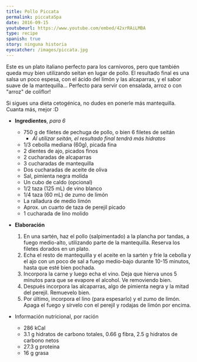 ```yaml
---
title: Pollo Piccata
permalink: piccataSpa
date: 2016-09-15
youtubeurl: https://www.youtube.com/embed/42xrRAiLMBA
type: recipe
spanish: true
story: ninguna historia
eyecatcher: /images/piccata.jpg
---
```


Este es un plato italiano perfecto para los carnívoros, pero que también queda muy bien utilizando seitan en lugar de pollo. El resultado final es una salsa un poco espesa, con el ácido del limón y las alcaparras, y el sabor suave de la mantequilla... Perfecto para servir con ensalada, arroz o con "arroz" de coliflor! 

Si sigues una dieta cetogénica, no dudes en ponerle más mantequilla. Cuanta más, mejor :D 

* **Ingredientes**, _para 6_
  * 750 g de filetes de pechuga de pollo, o bien 6 filetes de seitán
    - _Al utilizar seitán, el resultado final tendrá más hidratos_
  * 1/3 cebolla mediana (60g), picada fina
  * 2 dientes de ajo, picados finos
  * 2 cucharadas de alcaparras
  * 3 cucharadas de mantequilla
  * Dos cucharadas de aceite de oliva
  * Sal, pimienta negra molida
  * Un cubo de caldo (opcional)
  * 1/2 taza (125 mL) de vino blanco
  * 1/4 taza (60 mL) de zumo de limón
  * La ralladura de medio limón
  * Aprox. un cuarto de taza de perejil picado
  * 1 cucharada de lino molido


* **Elaboración**
  1. En una sartén, haz el pollo (salpimentado) a la plancha por tandas, a fuego medio-alto, utilizando parte de la mantequilla. Reserva los filetes dorados en un plato.
  2. Echa el resto de mantequilla y el aceite en la sartén y fríe la cebolla y el ajo con un poco de sal a fuego medio-bajo durante 10-15 minutos, hasta que esté bien pochada.
  3. Incorpora la carne y luego echa el vino. Deja que hierva unos 5 minutos para que se evapore el alcohol. Ve removiendo bien.
  4. Después incorpora las alcaparras, algo de pimienta negra y la mitad del perejil. Remuevelo bien.
  5. Por último, incorpora el lino (para espesarlo) y el zumo de limón. Apaga el fuego y sírvelo con el perejil y rodajas de limón por encima.


* Información nutricional, por ración
  * 286 kCal
  * 3.1 g hidratos de carbono totales, 0.66 g fibra, 2.5 g hidratos de carbono netos
  * 27.3 g proteina
  * 16 g grasa

